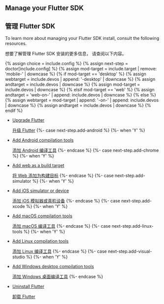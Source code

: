 ## Manage your Flutter SDK

## 管理 Flutter SDK

To learn more about managing your Flutter SDK install,
consult the following resources.

想要了解管理 Flutter SDK 安装的更多信息，
请查阅以下内容。

{% assign choice = include.config %}
{% assign next-step = doctor[include.config] %}
{% assign mod-target = include.target | remove: 'mobile-' | downcase %}
{% if mod-target == 'desktop' %}
  {% assign webtarget = include.devos | append: '-desktop' | downcase %}
  {% assign andtarget = include.devos | downcase %}
  {% assign mod-target = include.devos | downcase %}
{% elsif mod-target == 'web' %}
  {% assign andtarget = 'web-on-' | append: include.devos | downcase %}
{% else %}
  {% assign webtarget = mod-target | append: '-on-' | append: include.devos | downcase %}
  {% assign andtarget = include.devos | downcase %}
{% endif %}

* [Upgrade Flutter][upgrade]

  [升级 Flutter][upgrade]
{%- case next-step.add-android %}
{%- when 'Y' %}
* [Add Android compilation tools](/platform-integration/android/install-android/install-android-from-{{andtarget}})

  [添加 Android 编译工具](/platform-integration/android/install-android/install-android-from-{{andtarget}})
{%- endcase %}
{%- case next-step.add-chrome %}
{%- when 'Y' %}
* [Add web as a build target](/platform-integration/web/install-web/)

  [将 Web 添加为构建目标](/platform-integration/web/install-web/)
{%- endcase %}
{%- case next-step.add-simulator %}
{%- when 'Y' %}
* [Add iOS simulator or device](/platform-integration/ios/install-ios/install-ios-from-{{mod-target}})

  [添加 iOS 模拟器或真机设备](/platform-integration/ios/install-ios/install-ios-from-{{mod-target}})
{%- endcase %}
{%- case next-step.add-xcode %}
{%- when 'Y' %}
* [Add macOS compilation tools](/platform-integration/macos/install-macos/install-macos-from-{{mod-target}})

  [添加 macOS 编译工具](/platform-integration/macos/install-macos/install-macos-from-{{mod-target}})
{%- endcase %}
{%- case next-step.add-linux-tools %}
{%- when 'Y' %}
* [Add Linux compilation tools](/platform-integration/linux/install-linux/install-linux-from-{{mod-target}})

  [添加 Linux 编译工具](/platform-integration/linux/install-linux/install-linux-from-{{mod-target}})
{%- endcase %}
{%- case next-step.add-visual-studio %}
{%- when 'Y' %}
* [Add Windows desktop compilation tools](/platform-integration/windows/install-windows/install-windows-from-{{mod-target}})

  [添加 Windows 桌面编译工具](/platform-integration/windows/install-windows/install-windows-from-{{mod-target}})
{%- endcase %}
* [Uninstall Flutter][uninstall]

  [卸载 Flutter][uninstall]

[upgrade]: /release/upgrade
[uninstall]: /get-started/uninstall?tab={{include.devos}}
